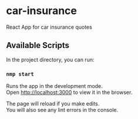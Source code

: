 # car-insurance
React App for car insurance quotes

## Available Scripts

In the project directory, you can run:

### `nmp start`

Runs the app in the development mode.\
Open [http://localhost:3000](http://localhost:3000) to view it in the browser.

The page will reload if you make edits.\
You will also see any lint errors in the console.